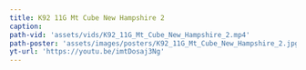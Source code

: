 ```yaml
---
title: K92 11G Mt Cube New Hampshire 2
caption:
path-vid: 'assets/vids/K92_11G_Mt_Cube_New_Hampshire_2.mp4'
path-poster: 'assets/images/posters/K92_11G_Mt_Cube_New_Hampshire_2.jpg'
yt-url: 'https://youtu.be/imtDosaj3Ng'
---
```

